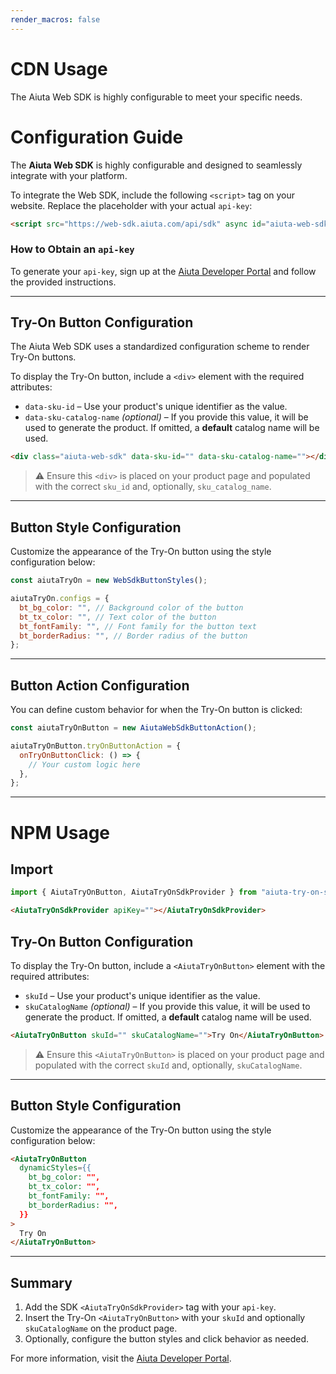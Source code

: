 ```yaml
---
render_macros: false
---
```

# CDN Usage

The Aiuta Web SDK is highly configurable to meet your specific needs.

# Configuration Guide

The **Aiuta Web SDK** is highly configurable and designed to seamlessly integrate with your platform.

To integrate the Web SDK, include the following `<script>` tag on your website. Replace the placeholder with your actual `api-key`:

```html
<script src="https://web-sdk.aiuta.com/api/sdk" async id="aiuta-web-sdk-base" api-key=""></script>
```

### How to Obtain an `api-key`

To generate your `api-key`, sign up at the [Aiuta Developer Portal](https://developer.aiuta.com) and follow the provided instructions.

---

## Try-On Button Configuration

The Aiuta Web SDK uses a standardized configuration scheme to render Try-On buttons.

To display the Try-On button, include a `<div>` element with the required attributes:

- `data-sku-id` – Use your product's unique identifier as the value.
- `data-sku-catalog-name` _(optional)_ – If you provide this value, it will be used to generate the product. If omitted, a **default** catalog name will be used.

```html
<div class="aiuta-web-sdk" data-sku-id="" data-sku-catalog-name=""></div>
```

> ⚠️ Ensure this `<div>` is placed on your product page and populated with the correct `sku_id` and, optionally, `sku_catalog_name`.

---

## Button Style Configuration

Customize the appearance of the Try-On button using the style configuration below:

```js
const aiutaTryOn = new WebSdkButtonStyles();

aiutaTryOn.configs = {
  bt_bg_color: "", // Background color of the button
  bt_tx_color: "", // Text color of the button
  bt_fontFamily: "", // Font family for the button text
  bt_borderRadius: "", // Border radius of the button
};
```

---

## Button Action Configuration

You can define custom behavior for when the Try-On button is clicked:

```js
const aiutaTryOnButton = new AiutaWebSdkButtonAction();

aiutaTryOnButton.tryOnButtonAction = {
  onTryOnButtonClick: () => {
    // Your custom logic here
  },
};
```

---

# NPM Usage

## Import

```ts
import { AiutaTryOnButton, AiutaTryOnSdkProvider } from "aiuta-try-on-sdk";
```

```html
<AiutaTryOnSdkProvider apiKey=""></AiutaTryOnSdkProvider>
```

## Try-On Button Configuration

To display the Try-On button, include a `<AiutaTryOnButton>` element with the required attributes:

- `skuId` – Use your product's unique identifier as the value.
- `skuCatalogName` _(optional)_ – If you provide this value, it will be used to generate the product. If omitted, a **default** catalog name will be used.

```html
<AiutaTryOnButton skuId="" skuCatalogName="">Try On</AiutaTryOnButton>
```

> ⚠️ Ensure this `<AiutaTryOnButton>` is placed on your product page and populated with the correct `skuId` and, optionally, `skuCatalogName`.

---

## Button Style Configuration

Customize the appearance of the Try-On button using the style configuration below:

```html
<AiutaTryOnButton
  dynamicStyles={{
    bt_bg_color: "",
    bt_tx_color: "",
    bt_fontFamily: "",
    bt_borderRadius: "",
  }}
>
  Try On
</AiutaTryOnButton>
```

---

## Summary

1. Add the SDK `<AiutaTryOnSdkProvider>` tag with your `api-key`.
2. Insert the Try-On `<AiutaTryOnButton>` with your `skuId` and optionally `skuCatalogName` on the product page.
3. Optionally, configure the button styles and click behavior as needed.

For more information, visit the [Aiuta Developer Portal](https://developer.aiuta.com).


